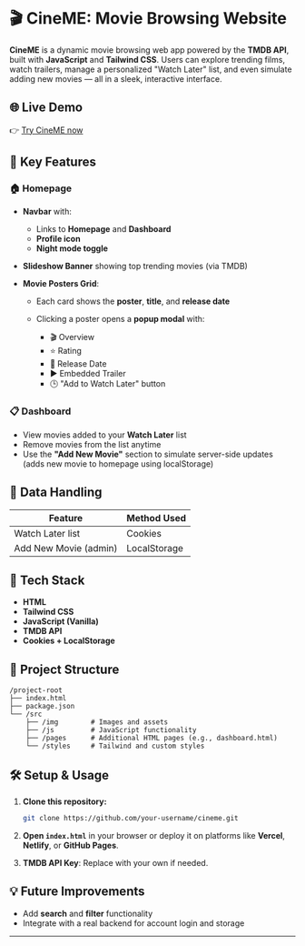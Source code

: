 # 🎬 CineME: Movie Browsing Website

**CineME** is a dynamic movie browsing web app powered by the **TMDB API**, built with **JavaScript** and **Tailwind CSS**. Users can explore trending films, watch trailers, manage a personalized "Watch Later" list, and even simulate adding new movies — all in a sleek, interactive interface.

## 🌐 Live Demo

👉 [Try CineME now](https://final-project-ihl8.vercel.app/)

## 🚀 Key Features

### 🏠 Homepage

* **Navbar** with:

  * Links to **Homepage** and **Dashboard**
  * **Profile icon**
  * **Night mode toggle**
* **Slideshow Banner** showing top trending movies (via TMDB)
* **Movie Posters Grid**:

  * Each card shows the **poster**, **title**, and **release date**
  * Clicking a poster opens a **popup modal** with:

    * 🎬 Overview
    * ⭐ Rating
    * 📅 Release Date
    * ▶️ Embedded Trailer
    * 🕒 "Add to Watch Later" button

### 📋 Dashboard

* View movies added to your **Watch Later** list
* Remove movies from the list anytime
* Use the **"Add New Movie"** section to simulate server-side updates (adds new movie to homepage using localStorage)

## 🧠 Data Handling

| Feature               | Method Used  |
| --------------------- | ------------ |
| Watch Later list      | Cookies      |
| Add New Movie (admin) | LocalStorage |

## 🧰 Tech Stack

* **HTML**
* **Tailwind CSS**
* **JavaScript (Vanilla)**
* **TMDB API**
* **Cookies + LocalStorage**

## 📁 Project Structure

```
/project-root
├── index.html
├── package.json
└── /src
    ├── /img        # Images and assets
    ├── /js         # JavaScript functionality
    ├── /pages      # Additional HTML pages (e.g., dashboard.html)
    └── /styles     # Tailwind and custom styles
```

## 🛠 Setup & Usage

1. **Clone this repository:**

   ```bash
   git clone https://github.com/your-username/cineme.git
   ```
2. **Open `index.html`** in your browser or deploy it on platforms like **Vercel**, **Netlify**, or **GitHub Pages**.
3. **TMDB API Key**: Replace with your own if needed.

## 💡 Future Improvements

* Add **search** and **filter** functionality
* Integrate with a real backend for account login and storage

---

